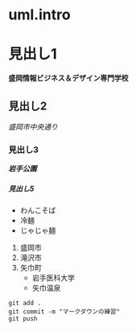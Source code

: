 # uml.intro

# 見出し1
**盛岡情報ビジネス＆デザイン専門学校**
## 見出し2
*盛岡市中央通り*
### 見出し3
***岩手公園***
##### 見出し5
+ わんこそば
+ 冷麺
+ じゃじゃ麺

1. 盛岡市
2. 滝沢市
3. 矢巾町
   - 岩手医科大学
   - 矢巾温泉

```
git add .
git commit -m "マークダウンの練習"
git push
```
